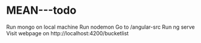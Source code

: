# MEAN---todo

Run mongo on local machine
Run nodemon
Go to /angular-src
Run ng serve
Visit webpage on http://localhost:4200/bucketlist
